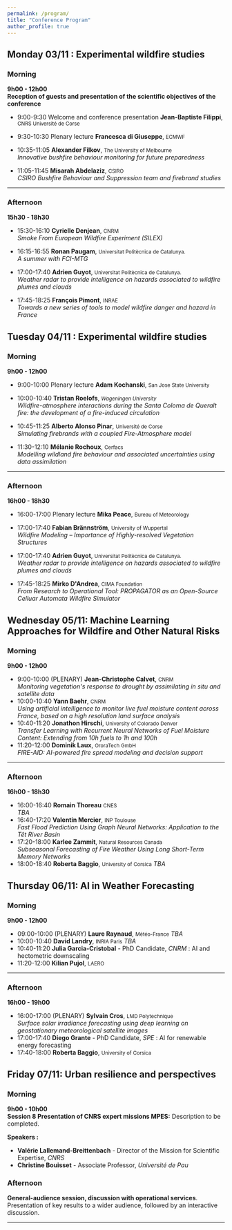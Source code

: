 ```yaml
---
permalink: /program/
title: "Conference Program"
author_profile: true
---
```

## Monday 03/11 : Experimental wildfire studies

### Morning
**9h00 - 12h00**  
**Reception of guests and presentation of the scientific objectives of the conference**

- 9:00-9:30 Welcome and conference presentation   **Jean-Baptiste Filippi**, <small>CNRS Université de Corse</small>  

- 9:30-10:30 Plenary lecture   **Francesca di Giuseppe**, <small>ECMWF</small>    

- 10:35-11:05 **Alexander Filkov**, <small>The University of Melbourne</small>    
      *Innovative bushfire behaviour monitoring for future preparedness*

- 11:05-11:45 **Misarah Abdelaziz**, <small>CSIRO</small>    
      *CSIRO Bushfire Behaviour and Suppression team and firebrand studies*

---
### Afternoon
**15h30 - 18h30**
- 15:30-16:10 **Cyrielle Denjean**, <small>CNRM</small>    
      *Smoke From European Wildfire Experiment (SILEX)*

- 16:15-16:55 **Ronan Paugam**, <small>Universitat Politècnica de Catalunya.</small>    
      *A summer with FCI-MTG*

- 17:00-17:40 **Adrien Guyot**, <small>Universitat Politècnica de Catalunya.</small>    
      *Weather radar to provide intelligence on hazards associated to wildfire plumes and clouds*

- 17:45-18:25 **François Pimont**, <small>INRAE</small>    
      *Towards a new series of tools to model wildfire danger and hazard in France*


## Tuesday 04/11 : Experimental wildfire studies

### Morning
**9h00 - 12h00**  

- 9:00-10:00 Plenary lecture **Adam Kochanski**, <small>San Jose State University </small>    

- 10:00-10:40 **Tristan Roelofs**,  <small>*Wageningen University*</small>    
        *Wildfire-atmosphere interactions during the Santa Coloma de Queralt fire: the development of a fire-induced circulation*

- 10:45-11:25 **Alberto Alonso Pinar**,  <small>Université de Corse</small>    
        *Simulating firebrands with a coupled Fire-Atmosphere model* 

- 11:30-12:10 **Mélanie Rochoux**, <small>Cerfacs</small>    
      *Modelling wildland fire behaviour and associated uncertainties using data assimilation*
---

### Afternoon
**16h00 - 18h30**
- 16:00-17:00 Plenary lecture **Mika Peace**, <small>Bureau of Meteorology</small>    

- 17:00-17:40 **Fabian Brännström**,  <small>University of Wuppertal</small>    
  *Wildfire Modeling – Importance of Highly-resolved Vegetation Structures* 

- 17:00-17:40 **Adrien Guyot**, <small>Universitat Politècnica de Catalunya.</small>    
      *Weather radar to provide intelligence on hazards associated to wildfire plumes and clouds*

- 17:45-18:25 **Mirko D'Andrea**,  <small>CIMA Foundation</small>    
    *From Research to Operational Tool: PROPAGATOR as an Open-Source Celluar Automata Wildfire Simulator*

## Wednesday 05/11: Machine Learning Approaches for Wildfire and Other Natural Risks

### Morning
**9h00 - 12h00**  
<!--**Session 4 : AI approaches for wildfire prediction** *(Chair: ?)*  
 The session will be dedicated to discussing recent applications and innovations pathways in the prevention of wildfire risk through AI.-->

- 9:00-10:00 (PLENARY)   **Jean-Christophe Calvet**, <small>CNRM</small>    
      *Monitoring vegetation's response to drought by assimilating in situ and satellite data*
- 10:00-10:40   **Yann Baehr**, <small>CNRM</small>     
    *Using artificial intelligence to monitor live fuel moisture content across France, based on a high resolution land surface analysis*
- 10:40-11:20 **Jonathon Hirschi**,  <small>University of Colorado Denver</small>   
    *Transfer Learning with Recurrent Neural Networks of Fuel Moisture Content: Extending from 10h fuels to 1h and 100h*
- 11:20-12:00  **Dominik Laux**, <small>OroraTech GmbH</small>     
    *FIRE-AID: AI-powered fire spread modeling and decision support*
---

### Afternoon
**16h00 - 18h30**  
<!-- **Session 5 : AI for the prevention of extreme events and resource management** *(Chair: )*  
This session will focus on recent applications of AI and research perspectives regarding the prediction of extreme weather events and improved risk prevention.-->
-  16:00-16:40 **Romain Thoreau**  <small>CNES</small>   
    *TBA* 
-  16:40-17:20 **Valentin Mercier**, <small>INP Toulouse</small>    
    *Fast Flood Prediction Using Graph Neural Networks: Application to the Têt River Basin*
-  17:20-18:00 **Karlee Zammit**,  <small>Natural Resources Canada</small>   
    *Subseasonal Forecasting of Fire Weather Using Long Short-Term Memory Networks* 
-  18:00-18:40 **Roberta Baggio**,  <small>University of Corsica</small>
    *TBA*
## Thursday 06/11: AI in Weather Forecasting

### Morning
**9h00 - 12h00**  
<!--**Session 6 : AI innovations in weather Forecasting** *(Chair: ?)*  
 This session aims to provide a global perspective on the recent rise of AI methods in various aspects of weather forecasting.-->

- 09:00-10:00 (PLENARY) **Laure Raynaud**, <small>Météo-France</small>   *TBA*
- 10:00-10:40 **David Landry**, <small>INRIA Paris</small>     *TBA*
- 10:40-11:20 **Julia Garcia-Cristobal** - PhD Candidate, *CNRM* : AI and hectometric downscaling
- 11:20-12:00 **Kilian Pujol**, <small>LAERO</small> 
---

### Afternoon
**16h00 - 19h00**  
<!-- **Session 7 : Weather downscaling and nowcasting** *(Chair: ?)*  
This session will explore some recent and on-going applications of AI in nowcasting and super-resolution of meteorological data. -->
- 16:00-17:00 (PLENARY) **Sylvain Cros**, <small>LMD Polytechnique</small>   
    *Surface solar irradiance forecasting using deep learning on geostationary meteorological satellite images*
- 17:00-17:40 **Diego Grante** - PhD Candidate, *SPE* : AI for renewable energy forecasting
- 17:40-18:00 **Roberta Baggio**,  <small>University of Corsica</small>

## Friday 07/11: Urban resilience and perspectives

### Morning 
**9h00 - 10h00**  
**Session 8 Presentation of CNRS expert missions MPES:**
Description to be completed.

**Speakers :**  
- **Valérie Lallemand-Breittenbach** - Director of the Mission for Scientific Expertise, *CNRS*
- **Christine Bouisset** -  Associate Professor, *Université de Pau*

### Afternoon   
<!-- ** Session 9 : -->
 **General-audience session, discussion with operational services**. 
Presentation of key results to a wider audience, followed by an interactive discussion.




---

